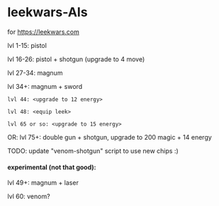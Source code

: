 # leekwars-AIs
for https://leekwars.com


lvl 1-15: pistol

lvl 16-26: pistol + shotgun (upgrade to 4 move)

lvl 27-34: magnum

lvl 34+: magnum + sword

```lvl 44: <upgrade to 12 energy>```

```lvl 48: <equip leek>```

```lvl 65 or so: <upgrade to 15 energy>```

OR:
lvl 75+: double gun + shotgun, upgrade to 200 magic + 14 energy

TODO: update "venom-shotgun" script to use new chips :)


#### experimental (not that good):

lvl 49+: magnum + laser

lvl 60: venom?
